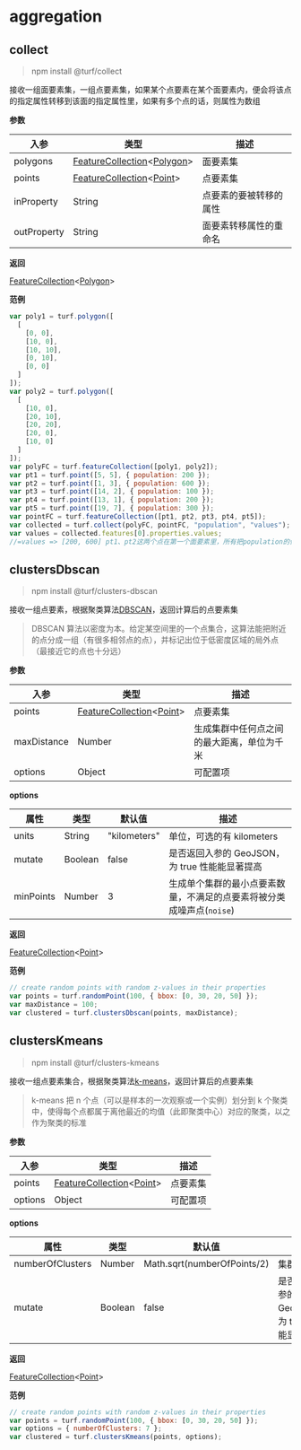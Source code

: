 # aggregation

## collect

> npm install @turf/collect

接收一组面要素集，一组点要素集，如果某个点要素在某个面要素内，便会将该点的指定属性转移到该面的指定属性里，如果有多个点的话，则属性为数组

**参数**

| 入参        | 类型                                                                       | 描述                   |
| ----------- | -------------------------------------------------------------------------- | ---------------------- |
| polygons    | [FeatureCollection][featurecollection_link]&lt;[Polygon][polygon_link]&gt; | 面要素集               |
| points      | [FeatureCollection][featurecollection_link]&lt;[Point][point_link]&gt;     | 点要素集               |
| inProperty  | String                                                                     | 点要素的要被转移的属性 |
| outProperty | String                                                                     | 面要素转移属性的重命名 |

**返回**

[FeatureCollection][featurecollection_link]&lt;[Polygon][polygon_link]&gt;

**范例**

```javascript
var poly1 = turf.polygon([
  [
    [0, 0],
    [10, 0],
    [10, 10],
    [0, 10],
    [0, 0]
  ]
]);
var poly2 = turf.polygon([
  [
    [10, 0],
    [20, 10],
    [20, 20],
    [20, 0],
    [10, 0]
  ]
]);
var polyFC = turf.featureCollection([poly1, poly2]);
var pt1 = turf.point([5, 5], { population: 200 });
var pt2 = turf.point([1, 3], { population: 600 });
var pt3 = turf.point([14, 2], { population: 100 });
var pt4 = turf.point([13, 1], { population: 200 });
var pt5 = turf.point([19, 7], { population: 300 });
var pointFC = turf.featureCollection([pt1, pt2, pt3, pt4, pt5]);
var collected = turf.collect(polyFC, pointFC, "population", "values");
var values = collected.features[0].properties.values;
//=values => [200, 600] pt1、pt2这两个点在第一个面要素里，所有把population的值转移给了第一个面要素的values
```

## clustersDbscan

> npm install @turf/clusters-dbscan

接收一组点要素，根据聚类算法[DBSCAN](https://baike.baidu.com/item/DBSCAN/4864716?fr=aladdin)，返回计算后的点要素集

> DBSCAN 算法以密度为本。给定某空间里的一个点集合，这算法能把附近的点分成一组（有很多相邻点的点），并标记出位于低密度区域的局外点（最接近它的点也十分远）

**参数**

| 入参        | 类型                                                                   | 描述                                       |
| ----------- | ---------------------------------------------------------------------- | ------------------------------------------ |
| points      | [FeatureCollection][featurecollection_link]&lt;[Point][point_link]&gt; | 点要素集                                   |
| maxDistance | Number                                                                 | 生成集群中任何点之间的最大距离，单位为千米 |
| options     | Object                                                                 | 可配置项                                   |

**options**

| 属性      | 类型    | 默认值       | 描述                                                                  |
| --------- | ------- | ------------ | --------------------------------------------------------------------- |
| units     | String  | "kilometers" | 单位，可选的有 kilometers                                             |
| mutate    | Boolean | false        | 是否返回入参的 GeoJSON，为 true 性能能显著提高                        |
| minPoints | Number  | 3            | 生成单个集群的最小点要素数量，不满足的点要素将被分类成噪声点(`noise`) |

**返回**

[FeatureCollection][featurecollection_link]&lt;[Point][point_link]&gt;

**范例**

```javascript
// create random points with random z-values in their properties
var points = turf.randomPoint(100, { bbox: [0, 30, 20, 50] });
var maxDistance = 100;
var clustered = turf.clustersDbscan(points, maxDistance);
```

## clustersKmeans

> npm install @turf/clusters-kmeans

接收一组点要素集合，根据聚类算法[k-means](https://baike.baidu.com/item/K%E5%9D%87%E5%80%BC%E8%81%9A%E7%B1%BB%E7%AE%97%E6%B3%95)，返回计算后的点要素集

> k-means 把 n 个点（可以是样本的一次观察或一个实例）划分到 k 个聚类中，使得每个点都属于离他最近的均值（此即聚类中心）对应的聚类，以之作为聚类的标准

**参数**

| 入参    | 类型                                                                   | 描述     |
| ------- | ---------------------------------------------------------------------- | -------- |
| points  | [FeatureCollection][featurecollection_link]&lt;[Point][point_link]&gt; | 点要素集 |
| options | Object                                                                 | 可配置项 |

**options**

| 属性             | 类型    | 默认值                      | 描述                                           |
| ---------------- | ------- | --------------------------- | ---------------------------------------------- |
| numberOfClusters | Number  | Math.sqrt(numberOfPoints/2) | 集群数量                                       |
| mutate           | Boolean | false                       | 是否返回入参的 GeoJSON，为 true 性能能显著提高 |

**返回**

[FeatureCollection][featurecollection_link]&lt;[Point][point_link]&gt;

**范例**

```javascript
// create random points with random z-values in their properties
var points = turf.randomPoint(100, { bbox: [0, 30, 20, 50] });
var options = { numberOfClusters: 7 };
var clustered = turf.clustersKmeans(points, options);
```

[featurecollection_link]: https://tools.ietf.org/html/rfc7946#section-3.3
[point_link]: https://tools.ietf.org/html/rfc7946#section-3.1.2
[polygon_link]: https://tools.ietf.org/html/rfc7946#section-3.1.6
